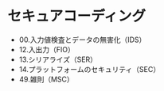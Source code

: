 # セキュアコーディング

- 00.入力値検査とデータの無害化（IDS）
- 12.入出力（FIO）
- 13.シリアライズ（SER）
- 14.プラットフォームのセキュリティ（SEC）
- 49.雑則（MSC）

